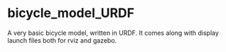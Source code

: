 # bicycle_model_URDF
A very basic bicycle model, written in URDF. It comes along with display launch files both for rviz and gazebo.
